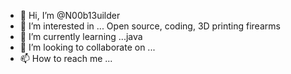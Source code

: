 - 👋 Hi, I’m @N00b13uilder
- 👀 I’m interested in ... Open source, coding, 3D printing firearms
- 🌱 I’m currently learning ...java
- 💞️ I’m looking to collaborate on ...
- 📫 How to reach me ...

<!---
N00b13uilder/N00b13uilder is a ✨ special ✨ repository because its `README.md` (this file) appears on your GitHub profile.
You can click the Preview link to take a look at your changes.
--->
